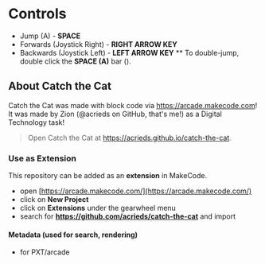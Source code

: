 


# Controls
* Jump (A) - **SPACE**
* Forwards (Joystick Right) - **RIGHT ARROW KEY**
* Backwards (Joystick Left) - **LEFT ARROW KEY**
** To double-jump, double click the **SPACE (A)** bar ().

## About Catch the Cat
Catch the Cat was made with block code via https://arcade.makecode.com! It was made by Zion (@acrieds on GitHub, that's me!) as a Digital Technology task!


> Open Catch the Cat at https://acrieds.github.io/catch-the-cat.


### Use as Extension
This repository can be added as an **extension** in MakeCode.
* open [https://arcade.makecode.com/](https://arcade.makecode.com/)
* click on **New Project**
* click on **Extensions** under the gearwheel menu
* search for **https://github.com/acrieds/catch-the-cat** and import



#### Metadata (used for search, rendering)
* for PXT/arcade
<script src="https://makecode.com/gh-pages-embed.js"></script><script>makeCodeRender("{{ site.makecode.home_url }}", "{{ site.github.owner_name }}/{{ site.github.repository_name }}");</script>
